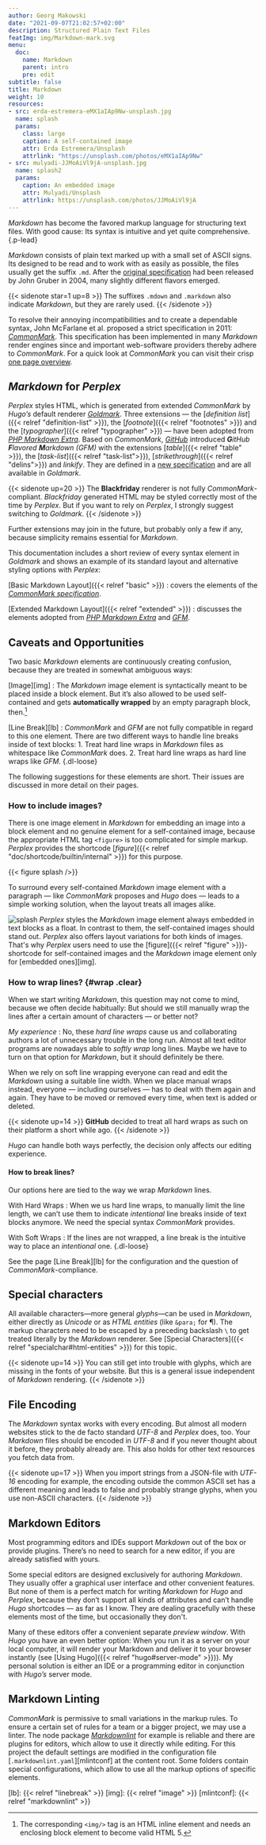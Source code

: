 ```yaml
---
author: Georg Makowski
date: "2021-09-07T21:02:57+02:00"
description: Structured Plain Text Files
featImg: img/Markdown-mark.svg
menu:
  doc:
    name: Markdown
    parent: intro
    pre: edit
subtitle: false
title: Markdown
weight: 10
resources:
- src: erda-estremera-eMX1aIAp9Nw-unsplash.jpg
  name: splash
  params:
    class: large
    caption: A self-contained image
    attr: Erda Estremera/Unsplash
    attrlink: "https://unsplash.com/photos/eMX1aIAp9Nw"
- src: mulyadi-JJMoAiVl9jA-unsplash.jpg
  name: splash2
  params:
    caption: An embedded image
    attr: Mulyadi/Unsplash
    attrlink: https://unsplash.com/photos/JJMoAiVl9jA
---
```


_Markdown_ has become the favored markup language for structuring text files. With good cause: Its syntax is intuitive and yet quite comprehensive.
{.p-lead} <!--more-->

_Markdown_ consists of plain text marked up with a small set of ASCII signs. Its designed to be read and to work with as easily as possible, the files usually get the suffix `.md`. After the [original specification][omd] had been released by John Gruber in 2004, many slightly different flavors emerged.

{{< sidenote star=1 up=8 >}}
The suffixes `.mdown` and `.markdown` also indicate _Markdown_, but they are rarely used.
{{< /sidenote >}}

To resolve their annoying incompatibilities and to create a dependable syntax, John Mc&hairsp;Farlane et al. proposed a strict  specification in 2011: [_CommonMark_][cmark]. This specification has been implemented in many _Markdown_ render engines since and important web-software providers thereby adhere to _CommonMark_. For a quick look at _CommonMark_ you can visit their crisp [one page overview](https://CommonMark.org/help).

## _Markdown_ for _Perplex_

_Perplex_ styles HTML, which is generated from extended _CommonMark_ by _Hugo’s_ default renderer [_Goldmark_][gmark]. Three extensions — the [_definition list_]({{< relref "definition-list" >}}), the [_footnote_]({{< relref "footnotes" >}}) and the [_typographer_]({{< relref "typographer" >}}) — have been adopted from [_PHP Markdown Extra_][phpmex]. Based on _CommonMark_, [_GitHub_](https://github.com) introduced _**G**itHub **F**lavored **M**arkdown (GFM)_ with the extensions [_table_]({{< relref "table" >}}), the [_task-list_]({{< relref "task-list">}}), [_strikethrough_]({{< relref "delins">}}) and _linkify_. They are defined in a [new specification][gfmspec] and are all available in _Goldmark_.

{{< sidenote up=20 >}}
The **Blackfriday** renderer is not fully _CommonMark_-compliant. _Black&shy;fri&shy;day_ generated HTML may be styled correctly most of the time by _Perplex_. But if you want to rely on _Perplex_, I strongly suggest switching to _Goldmark_.
{{< /sidenote >}}

Further extensions may join in the future, but probably only a few if any, because simplicity remains essential for _Markdown_.

This documentation includes a short review of every syntax element in _Goldmark_ and shows an example of its standard layout and alternative styling options with _Perplex_:

[Basic Markdown Layout]({{< relref "basic" >}})
: covers the elements of the [_CommonMark specification_][cmark].

[Extended Markdown Layout]({{< relref "extended" >}})
: discusses the elements adopted from [_PHP Markdown Extra_][phpmex] and [_GFM_][gfmspec].

## Caveats and Opportunities

Two basic _Markdown_ elements are continuously creating confusion, because they are treated in somewhat ambiguous ways:

[Image][img]
: The _Markdown_ image element is syntactically meant to be placed inside a block element. But it’s also allowed to be used self-contained and gets **automatically wrapped** by an empty paragraph block, then.[^1]

[Line Break][lb]
: _CommonMark_ and _GFM_ are not fully compatible in regard to this one element. There are two different ways to handle line breaks inside of text blocks:
    1. Treat hard line wraps in _Markdown_ files as whitespace like _CommonMark_ does.
    2. Treat hard line wraps as hard line wraps like _GFM_.
{.dl-loose}

[^TODO]: Explain this continuation indent for description lists.

The following suggestions for these elements are short. Their issues are discussed in more detail on their pages.

[^1]: The corresponding  `<img/>` tag is an HTML inline element and needs an enclosing block element to become valid HTML 5.

### How to include images?

There is one image element in _Markdown_ for embedding an image into a block element and no genuine element for a self-contained image, because the appropriate HTML tag `<figure>` is too complicated for simple markup. _Perplex_ provides the shortcode [_figure_]({{< relref "doc/shortcode/builtin/internal" >}}) for this purpose.

{{< figure splash />}}

To surround every self-contained _Markdown_ image element with a paragraph — like _CommonMark_ proposes and _Hugo_ does — leads to a simple working solution, when the layout treats all images alike.

![splash](splash2) _Perplex_ styles the _Markdown_ image element always embedded in text blocks as a float. In contrast to them, the self-contained images should stand out. _Perplex_ also offers layout variations for both kinds of images. That's why _Perplex_ users need to use the  [figure]({{< relref "figure" >}})-shortcode for self-contained images and the _Markdown_ image element only for [embedded ones][img].

### How to wrap lines? {#wrap .clear}

When we start writing _Markdown_, this question may not come to mind, because we often decide habitually: But should we still manually wrap the lines after a certain amount of characters — or better not?

_My experience_ : No, these _hard line wraps_ cause us and collaborating authors a lot of unnecessary trouble in the long run. Almost all text editor programs are nowadays able to _softly wrap_ long lines. Maybe we have to turn on that option for _Markdown_, but it should definitely be there.

When we rely on soft line wrapping everyone can read and edit the _Markdown_ using a suitable line width. When we place manual wraps instead, everyone — including ourselves — has to deal with them again and again. They have to be moved or removed every time, when text is added or deleted.

{{< sidenote up=14 >}}
**GitHub** decided to treat all hard wraps as such on their platform a short while ago.
{{< /sidenote >}}

_Hugo_ can handle both ways perfectly, the decision only affects our editing experience.

#### How to break lines?

Our options here are tied to the way we wrap _Markdown_ lines.

With Hard Wraps
: When we us hard line wraps, to manually limit the line length, we can’t use them to indicate _intentional_ line breaks inside of text blocks anymore. We need the special syntax _CommonMark_ provides.

With Soft Wraps
: If the lines are not wrapped, a line break is the intuitive way to place an _intentional_ one.
{.dl-loose}

See the page [Line Break][lb] for the configuration and the question of _CommonMark_-compliance.

## Special characters
All available characters—more general _glyphs_—can be used in _Markdown_, either directly as _Unicode_ or as _HTML entities_ (like `&para;` for &para;). The markup characters need to be escaped by a preceding backslash `\` to get treated literally by the _Markdown_ renderer. See [Special Characters]({{< relref "specialchar#html-entities" >}}) for this topic.

{{< sidenote up=14 >}}
You can still get into trouble with glyphs, which are missing in the fonts of your website. But this is a general issue independent of _Markdown_ rendering.
{{< /sidenote >}}

## File Encoding
The _Markdown_ syntax works with every encoding. But almost all modern websites stick to the de facto standard _UTF-8_ and _Perplex_ does, too. Your _Markdown_ files should be encoded in _UTF-8_ and if you never thought about it before, they probably already are. This also holds for other text resources you fetch data from.

{{< sidenote up=17 >}}
When you import strings from a JSON-file with _UTF-16_ encoding for example, the encoding outside the common ASCII set has a different meaning and leads to false and probably strange glyphs, when you use non-ASCII characters.
{{< /sidenote >}}

## Markdown Editors
Most programming editors and IDEs support _Markdown_ out of the box or provide plugins. There’s no need to search for a new editor, if you are already satisfied with yours.

Some special editors are designed exclusively for authoring _Markdown_. They usually offer a graphical user interface and other convenient features. But none of them is a perfect match for writing _Markdown_ for _Hugo_ and _Perplex_, because they don’t support all kinds of attributes and can’t handle _Hugo_ shortcodes — as far as I know. They are dealing gracefully with these elements most of the time, but occasionally they don't.

Many of these editors offer a convenient separate _preview window_. With _Hugo_ you have an even better option: When you run it as a server on your local computer, it will render your Markdown and deliver it to your browser instantly (see [Using Hugo]({{< relref "hugo#server-mode"  >}})). My personal solution is either an IDE or a programming editor in conjunction with _Hugo’s_ server mode.

## Markdown Linting
_CommonMark_ is permissive to small variations in the markup rules. To ensure a certain set of rules for a team or a bigger project, we may use a linter. The node package [_Markdownlint_][mlint] for example is reliable and there are plugins for editors, which allow to use it directly while editing. For this project the default settings are modified in the configuration file [`.markdownlint.yaml`][mlintconf] at the content root. Some folders contain special configurations, which allow to use all the markup options of specific elements.  

[omd]: https://daringfireball.net/projects/markdown/ "Markdown project site by John Gruber"
[cmark]: https://CommonMark.org "CommonMark project site"
[gmark]: https://github.com/yuin/goldmark "Goldmark repository"
[phpmex]: https://michelf.ca/projects/php-markdown/extra/ "PHP Markdown Extra site"
[gfmspec]: https://github.github.com/gfm "GitHub Flavored Markdown Specification"
[mlint]: https://github.com/DavidAnson/markdownlint "Markdownlint"
[lb]: {{< relref "linebreak" >}}
[img]: {{< relref "image" >}}
[mlintconf]: {{< relref "markdownlint" >}}
